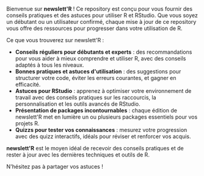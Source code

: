 Bienvenue sur **newslett'R** ! Ce repository est conçu pour vous fournir des conseils pratiques et des astuces pour utiliser R et RStudio. Que vous soyez un débutant ou un utilisateur confirmé, chaque mise à jour de ce repository vous offre des ressources pour progresser dans votre utilisation de R.

Ce que vous trouverez sur newslett'R :

- **Conseils réguliers pour débutants et experts** : des recommandations pour vous aider à mieux comprendre et utiliser R, avec des conseils adaptés à tous les niveaux.
- **Bonnes pratiques et astuces d'utilisation** : des suggestions pour structurer votre code, éviter les erreurs courantes, et gagner en efficacité.
- **Astuces pour RStudio** : apprenez à optimiser votre environnement de travail avec des conseils pratiques sur les raccourcis, la personnalisation et les outils avancés de RStudio.
- **Présentation de packages incontournables** : chaque édition de newslett'R met en lumière un ou plusieurs packages essentiels pour vos projets R.
- **Quizzs pour tester vos connaissances** : mesurez votre progression avec des quizz interactifs, idéals pour réviser et renforcer vos acquis.

**newslett'R** est le moyen idéal de recevoir des conseils pratiques et de rester à jour avec les dernières techniques et outils de R. 

N'hésitez pas à partager vos astuces !
 
